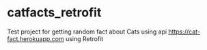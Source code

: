 # catfacts_retrofit
Test project for getting random fact about Cats using api https://cat-fact.herokuapp.com using Retrofit
